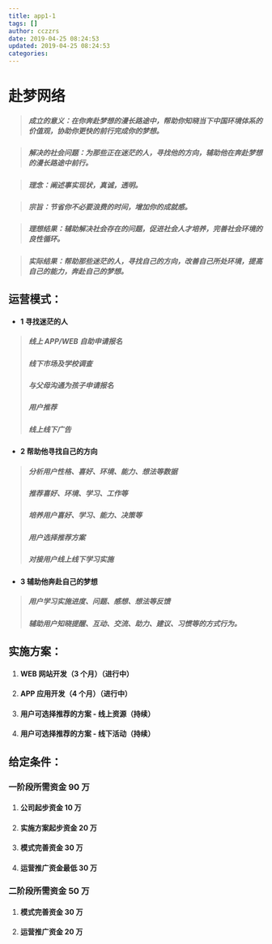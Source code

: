 ```yaml
---
title: app1-1
tags: []
author: cczzrs
date: 2019-04-25 08:24:53
updated: 2019-04-25 08:24:53
categories:
---
```


# 赴梦网络
> ##### 成立的意义：在你奔赴梦想的漫长路途中，帮助你知晓当下中国环境体系的价值观，协助你更快的前行完成你的梦想。

> ##### 解决的社会问题：为那些正在迷茫的人，寻找他的方向，辅助他在奔赴梦想的漫长路途中前行。

> ##### 理念：阐述事实现状，真诚，透明。

> ##### 宗旨：节省你不必要浪费的时间，增加你的成就感。

> ##### 理想结果：辅助解决社会存在的问题，促进社会人才培养，完善社会环境的良性循环。

> ##### 实际结果：帮助那些迷茫的人，寻找自己的方向，改善自己所处环境，提高自己的能力，奔赴自己的梦想。

## 运营模式：
  - #### 1 寻找迷茫的人
  > ##### 线上 APP/WEB 自助申请报名
  > ##### 线下市场及学校调查
  > ##### 与父母沟通为孩子申请报名
  > ##### 用户推荐
  > ##### 线上线下广告
  
  - #### 2 帮助他寻找自己的方向
  > ##### 分析用户性格、喜好、环境、能力、想法等数据
  > ##### 推荐喜好、环境、学习、工作等
  > ##### 培养用户喜好、学习、能力、决策等        
  > ##### 用户选择推荐方案
  > ##### 对接用户线上线下学习实施
  
  - #### 3 辅助他奔赴自己的梦想
  > ##### 用户学习实施进度、问题、感想、想法等反馈
  > ##### 辅助用户知晓提醒、互动、交流、助力、建议、习惯等的方式行为。
    
## 实施方案：
  1. #### WEB 网站开发（3 个月）（进行中）
  2. #### APP 应用开发（4 个月）（进行中）
  3. #### 用户可选择推荐的方案 - 线上资源（持续）
  4. #### 用户可选择推荐的方案 - 线下活动（持续）
  
## 给定条件：
### 一阶段所需资金 90 万
  1. #### 公司起步资金 10 万
  1. #### 实施方案起步资金 20 万
  2. #### 模式完善资金 30 万
  3. #### 运营推广资金最低 30 万
  
### 二阶段所需资金 50 万
  1. #### 模式完善资金 30 万
  2. #### 运营推广资金 20 万
